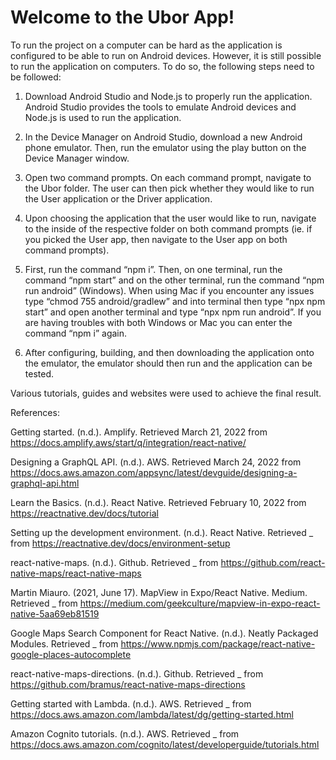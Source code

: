 # Welcome to the Ubor App!
To run the project on a computer can be hard as the application is configured to be able to run on Android devices. However, it is still possible to run the application on computers. To do so, the following steps need to be followed:

1. Download Android Studio and Node.js to properly run the application. Android Studio provides the tools to emulate Android devices and Node.js is used to run the application.

2. In the Device Manager on Android Studio, download a new Android phone emulator. Then, run the emulator using the play button on the Device Manager window.

3. Open two command prompts. On each command prompt, navigate to the Ubor folder. The user can then pick whether they would like to run the User application or the Driver application.

4. Upon choosing the application that the user would like to run, navigate to the inside of the respective folder on both command prompts (ie. if you picked the User app, then navigate to the User app on both command prompts).

5. First, run the command “npm i”. Then, on one terminal, run the command “npm start” and on the other terminal, run the command “npm run android” (Windows). When using Mac if you encounter any issues type “chmod 755 android/gradlew” and into terminal then type “npx npm start” and open another terminal and type “npx npm run android”. If you are having troubles with both Windows or Mac you can enter the command “npm i” again.  

6. After configuring, building, and then downloading the application onto the emulator, the emulator should then run and the application can be tested. 


Various tutorials, guides and websites were used to achieve the final result.

References:

Getting started. (n.d.). Amplify. Retrieved March 21, 2022 from
https://docs.amplify.aws/start/q/integration/react-native/

Designing a GraphQL API. (n.d.). AWS. Retrieved March 24, 2022 from
https://docs.aws.amazon.com/appsync/latest/devguide/designing-a-graphql-api.html

Learn the Basics. (n.d.). React Native. Retrieved February 10, 2022 from
https://reactnative.dev/docs/tutorial

Setting up the development environment. (n.d.). React Native. Retrieved _ from 
https://reactnative.dev/docs/environment-setup

react-native-maps. (n.d.). Github. Retrieved _ from
https://github.com/react-native-maps/react-native-maps

Martin Miauro. (2021, June 17). MapView in Expo/React Native. Medium. Retrieved _ from
https://medium.com/geekculture/mapview-in-expo-react-native-5aa69eb81519

Google Maps Search Component for React Native. (n.d.). Neatly Packaged Modules. Retrieved _ from
https://www.npmjs.com/package/react-native-google-places-autocomplete

react-native-maps-directions. (n.d.). Github. Retrieved _ from
https://github.com/bramus/react-native-maps-directions

Getting started with Lambda. (n.d.). AWS. Retrieved _ from
https://docs.aws.amazon.com/lambda/latest/dg/getting-started.html

Amazon Cognito tutorials. (n.d.). AWS. Retrieved _ from
https://docs.aws.amazon.com/cognito/latest/developerguide/tutorials.html
